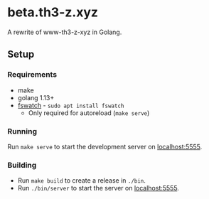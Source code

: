 # beta.th3-z.xyz

A rewrite of www-th3-z-xyz in Golang.

## Setup

### Requirements

* make
* golang 1.13+
* [fswatch](https://github.com/emcrisostomo/fswatch) - `sudo apt install fswatch`
  - Only required for autoreload (`make serve`)

### Running

Run `make serve` to start the development server on [localhost:5555](http://localhost:5555).

### Building

* Run `make build` to create a release in `./bin`. 
* Run `./bin/server` to start the server on [localhost:5555](http://localhost:5555).


